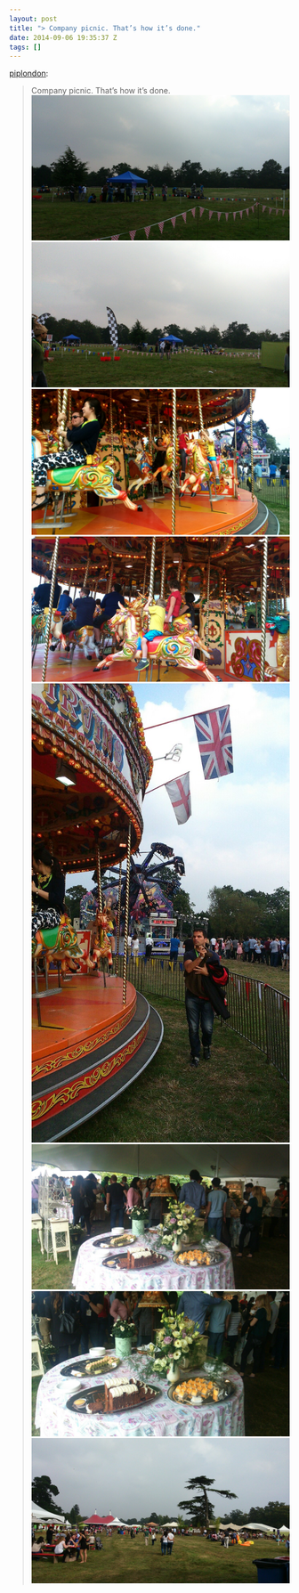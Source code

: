 ```yaml
---
layout: post
title: "> Company picnic. That’s how it’s done."
date: 2014-09-06 19:35:37 Z
tags: []
---
```

[piplondon](http://pipobscure.uk/post/96803637712/company-picnic-thats-how-its-done):

> Company picnic. That’s how it’s done.
![](/media/2014/09/96809931024_0.jpg)
![](/media/2014/09/96809931024_1.jpg)
![](/media/2014/09/96809931024_2.jpg)
![](/media/2014/09/96809931024_3.jpg)
![](/media/2014/09/96809931024_4.jpg)
![](/media/2014/09/96809931024_5.jpg)
![](/media/2014/09/96809931024_6.jpg)
![](/media/2014/09/96809931024_7.jpg)
